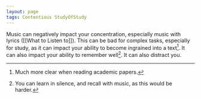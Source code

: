 ```yaml
---
layout: page
tags: Contentious StudyOfStudy 
---
```


Music can negatively impact your concentration, especially music with lyrics ([[What to Listen to]]). This can be bad for complex tasks, especially for study, as it can impact your ability to become ingrained into a text[^1]. It can also impact your ability to remember well[^2]. It can also distract you.

[^1]: Much more clear when reading academic papers.
[^2]: You can learn in silence, and recall with music, as this would be harder.